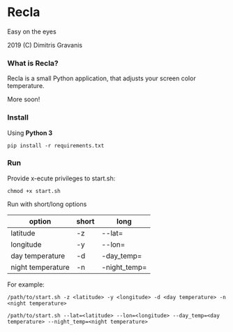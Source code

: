 # Recla

Easy on the eyes

2019 (C) Dimitris Gravanis

### What is Recla?

Recla is a small Python application, that adjusts your screen color temperature.

More soon!

### Install

Using **Python 3**
```
pip install -r requirements.txt
```

### Run

Provide x-ecute privileges to start.sh:

```
chmod +x start.sh
```

Run with short/long options

| option            | short| long          |
| ----------------  | ---- | --------------|
| latitude          |  -z  | --lat=        |
| longitude         |  -y  | --lon=        |
| day temperature   |  -d  | -day_temp=    |
| night temperature |  -n  | -night_temp=  |

For example:

```
/path/to/start.sh -z <latitude> -y <longitude> -d <day temperature> -n <night temperature>

/path/to/start.sh --lat=<latitude> --lon=<longitude> --day_temp=<day temperature> --night_temp=<night temperature>
``` 

  